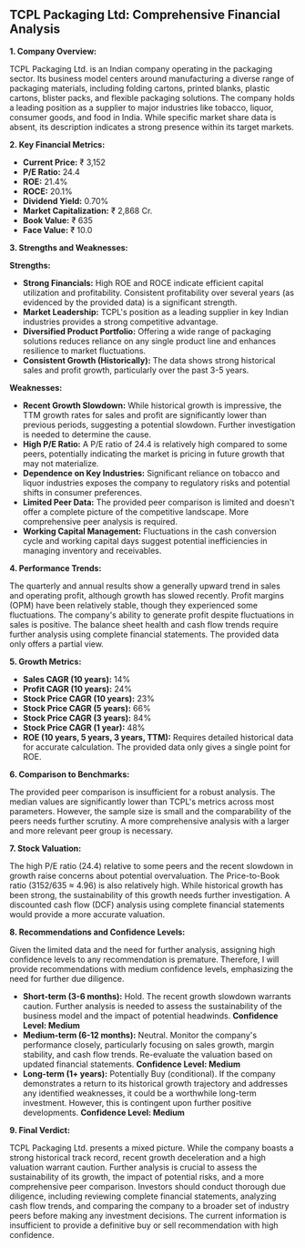 ## TCPL Packaging Ltd: Comprehensive Financial Analysis

**1. Company Overview:**

TCPL Packaging Ltd. is an Indian company operating in the packaging sector.  Its business model centers around manufacturing a diverse range of packaging materials, including folding cartons, printed blanks, plastic cartons, blister packs, and flexible packaging solutions.  The company holds a leading position as a supplier to major industries like tobacco, liquor, consumer goods, and food in India.  While specific market share data is absent, its description indicates a strong presence within its target markets.


**2. Key Financial Metrics:**

* **Current Price:** ₹ 3,152
* **P/E Ratio:** 24.4
* **ROE:** 21.4%
* **ROCE:** 20.1%
* **Dividend Yield:** 0.70%
* **Market Capitalization:** ₹ 2,868 Cr.
* **Book Value:** ₹ 635
* **Face Value:** ₹ 10.0


**3. Strengths and Weaknesses:**

**Strengths:**

* **Strong Financials:** High ROE and ROCE indicate efficient capital utilization and profitability.  Consistent profitability over several years (as evidenced by the provided data) is a significant strength.
* **Market Leadership:**  TCPL's position as a leading supplier in key Indian industries provides a strong competitive advantage.
* **Diversified Product Portfolio:** Offering a wide range of packaging solutions reduces reliance on any single product line and enhances resilience to market fluctuations.
* **Consistent Growth (Historically):**  The data shows strong historical sales and profit growth, particularly over the past 3-5 years.


**Weaknesses:**

* **Recent Growth Slowdown:** While historical growth is impressive, the TTM growth rates for sales and profit are significantly lower than previous periods, suggesting a potential slowdown.  Further investigation is needed to determine the cause.
* **High P/E Ratio:** A P/E ratio of 24.4 is relatively high compared to some peers, potentially indicating the market is pricing in future growth that may not materialize.
* **Dependence on Key Industries:**  Significant reliance on tobacco and liquor industries exposes the company to regulatory risks and potential shifts in consumer preferences.
* **Limited Peer Data:** The provided peer comparison is limited and doesn't offer a complete picture of the competitive landscape.  More comprehensive peer analysis is required.
* **Working Capital Management:** Fluctuations in the cash conversion cycle and working capital days suggest potential inefficiencies in managing inventory and receivables.


**4. Performance Trends:**

The quarterly and annual results show a generally upward trend in sales and operating profit, although growth has slowed recently.  Profit margins (OPM) have been relatively stable, though they experienced some fluctuations.  The company's ability to generate profit despite fluctuations in sales is positive.  The balance sheet health and cash flow trends require further analysis using complete financial statements.  The provided data only offers a partial view.


**5. Growth Metrics:**

* **Sales CAGR (10 years):** 14%
* **Profit CAGR (10 years):** 24%
* **Stock Price CAGR (10 years):** 23%
* **Stock Price CAGR (5 years):** 66%
* **Stock Price CAGR (3 years):** 84%
* **Stock Price CAGR (1 year):** 48%
* **ROE (10 years, 5 years, 3 years, TTM):**  Requires detailed historical data for accurate calculation.  The provided data only gives a single point for ROE.


**6. Comparison to Benchmarks:**

The provided peer comparison is insufficient for a robust analysis.  The median values are significantly lower than TCPL's metrics across most parameters.  However, the sample size is small and the comparability of the peers needs further scrutiny.  A more comprehensive analysis with a larger and more relevant peer group is necessary.


**7. Stock Valuation:**

The high P/E ratio (24.4) relative to some peers and the recent slowdown in growth raise concerns about potential overvaluation.  The Price-to-Book ratio (3152/635 ≈ 4.96) is also relatively high.  While historical growth has been strong, the sustainability of this growth needs further investigation.  A discounted cash flow (DCF) analysis using complete financial statements would provide a more accurate valuation.


**8. Recommendations and Confidence Levels:**

Given the limited data and the need for further analysis, assigning high confidence levels to any recommendation is premature.  Therefore, I will provide recommendations with medium confidence levels, emphasizing the need for further due diligence.

* **Short-term (3-6 months):** Hold.  The recent growth slowdown warrants caution.  Further analysis is needed to assess the sustainability of the business model and the impact of potential headwinds.  **Confidence Level: Medium**
* **Medium-term (6-12 months):**  Neutral.  Monitor the company's performance closely, particularly focusing on sales growth, margin stability, and cash flow trends.  Re-evaluate the valuation based on updated financial statements.  **Confidence Level: Medium**
* **Long-term (1+ years):**  Potentially Buy (conditional).  If the company demonstrates a return to its historical growth trajectory and addresses any identified weaknesses, it could be a worthwhile long-term investment.  However, this is contingent upon further positive developments.  **Confidence Level: Medium**


**9. Final Verdict:**

TCPL Packaging Ltd. presents a mixed picture.  While the company boasts a strong historical track record, recent growth deceleration and a high valuation warrant caution.  Further analysis is crucial to assess the sustainability of its growth, the impact of potential risks, and a more comprehensive peer comparison.  Investors should conduct thorough due diligence, including reviewing complete financial statements, analyzing cash flow trends, and comparing the company to a broader set of industry peers before making any investment decisions.  The current information is insufficient to provide a definitive buy or sell recommendation with high confidence.
